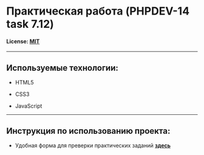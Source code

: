 # Практическая работа (PHPDEV-14 task 7.12)

#### License: [MIT](./license_ru.md)

---

## Используемые технологии:

- HTML5

- CSS3

- JavaScript

---

## Инструкция по использованию проекта:

- Удобная форма для преверки практических заданий [**здесь**](https://www.figma.com/file/wuEfTzHrmPRCCTgzbLqPbN/Templates-%233.-More-on-Figma.info-(Copy)?node-id=1%3A2)

